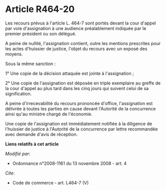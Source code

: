 # Article R464-20

Les recours prévus à l'article L. 464-7 sont portés devant la cour d'appel par voie d'assignation à une audience
préalablement indiquée par le premier président ou son délégué. 

A peine de nullité, l'assignation contient, outre les mentions prescrites pour les actes d'huissier de justice, l'objet du
recours avec un exposé des moyens. 

Sous la même sanction : 

1° Une copie de la décision attaquée est jointe à l'assignation ; 

2° Une copie de l'assignation est déposée en triple exemplaire au greffe de la cour d'appel au plus tard dans les cinq jours
qui suivent celui de sa signification. 

A peine d'irrecevabilité du recours prononcée d'office, l'assignation est délivrée à toutes les parties en cause devant
l'Autorité de la concurrence ainsi qu'au ministre chargé de l'économie. 

Une copie de l'assignation est immédiatement notifiée à la diligence de l'huissier de justice à l'Autorité de la concurrence
par lettre recommandée avec demande d'avis de réception.

**Liens relatifs à cet article**

_Modifié par_:

  - Ordonnance n°2008-1161 du 13 novembre 2008 - art. 4

_Cite_:

  - Code de commerce - art. L464-7 (V)
